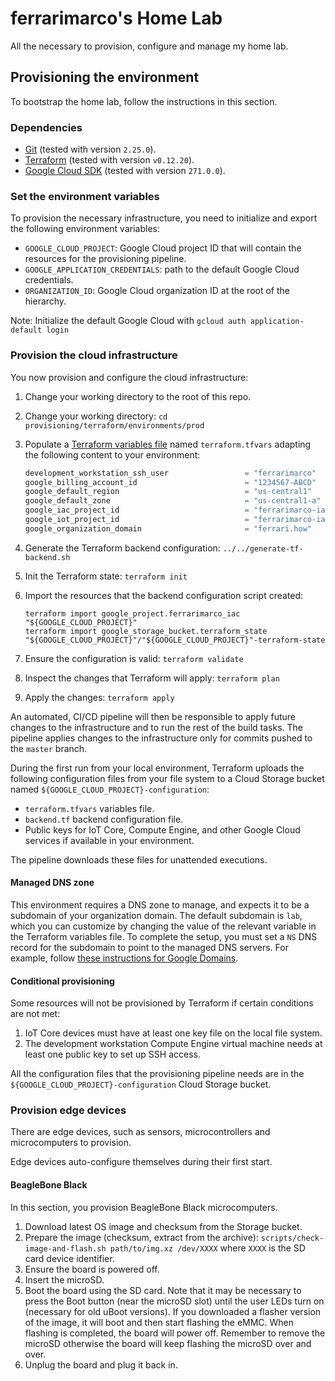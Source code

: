 # ferrarimarco's Home Lab

All the necessary to provision, configure and manage my home lab.

## Provisioning the environment

To bootstrap the home lab, follow the instructions in this section.

### Dependencies

- [Git](https://git-scm.com/) (tested with version `2.25.0`).
- [Terraform](https://www.terraform.io/) (tested with version `v0.12.20`).
- [Google Cloud SDK](https://cloud.google.com/sdk) (tested with version `271.0.0`).

### Set the environment variables

To provision the necessary infrastructure, you need to initialize and export
the following environment variables:

- `GOOGLE_CLOUD_PROJECT`: Google Cloud project ID that will contain the
    resources for the provisioning pipeline.
- `GOOGLE_APPLICATION_CREDENTIALS`: path to the default Google Cloud credentials.
- `ORGANIZATION_ID`: Google Cloud organization ID at the root of the hierarchy.

Note: Initialize the default Google Cloud with `gcloud auth application-default login`

### Provision the cloud infrastructure

You now provision and configure the cloud infrastructure:

1. Change your working directory to the root of this repo.
1. Change your working directory: `cd provisioning/terraform/environments/prod`
1. Populate a
    [Terraform variables file](https://www.terraform.io/docs/configuration/variables.html#assigning-values-to-root-module-variables)
    named `terraform.tfvars` adapting the following content to your environment:

    ```terraform
    development_workstation_ssh_user                 = "ferrarimarco"
    google_billing_account_id                        = "1234567-ABCD"
    google_default_region                            = "us-central1"
    google_default_zone                              = "us-central1-a"
    google_iac_project_id                            = "ferrarimarco-iac"
    google_iot_project_id                            = "ferrarimarco-iac"
    google_organization_domain                       = "ferrari.how"
    ```

1. Generate the Terraform backend configuration: `../../generate-tf-backend.sh`
1. Init the Terraform state: `terraform init`
1. Import the resources that the backend configuration script created:

    ```shell
    terraform import google_project.ferrarimarco_iac "${GOOGLE_CLOUD_PROJECT}"
    terraform import google_storage_bucket.terraform_state "${GOOGLE_CLOUD_PROJECT}"/"${GOOGLE_CLOUD_PROJECT}"-terraform-state
    ```

1. Ensure the configuration is valid: `terraform validate`
1. Inspect the changes that Terraform will apply: `terraform plan`
1. Apply the changes: `terraform apply`

An automated, CI/CD pipeline will then be responsible to apply future changes to
the infrastructure and to run the rest of the build tasks. The pipeline applies
changes to the infrastructure only for commits pushed to the `master` branch.

During the first run from your local environment, Terraform uploads the
following configuration files from your file system to a Cloud Storage bucket
named `${GOOGLE_CLOUD_PROJECT}-configuration`:

- `terraform.tfvars` variables file.
- `backend.tf` backend configuration file.
- Public keys for IoT Core, Compute Engine, and other Google Cloud services if
    available in your environment.

The pipeline downloads these files for unattended executions.

#### Managed DNS zone

This environment requires a DNS zone to manage, and expects it to be a subdomain
of your organization domain. The default subdomain is `lab`, which you can
customize by changing the value of the relevant variable in the Terraform
variables file. To complete the setup, you must set a `NS` DNS record for the
subdomain to point to the managed DNS servers. For example, follow
[these instructions for Google Domains](https://cloud.google.com/dns/docs/tutorials/create-domain-tutorial#update-nameservers).

#### Conditional provisioning

Some resources will not be provisioned by Terraform if certain conditions are
not met:

1. IoT Core devices must have at least one key file on the local file system.
1. The development workstation Compute Engine virtual machine needs at least one
    public key to set up SSH access.

All the configuration files that the provisioning pipeline needs are in the
`${GOOGLE_CLOUD_PROJECT}-configuration` Cloud Storage bucket.

### Provision edge devices

There are edge devices, such as sensors, microcontrollers and microcomputers to provision.

Edge devices auto-configure themselves during their first start.

#### BeagleBone Black

In this section, you provision BeagleBone Black microcomputers.

1. Download latest OS image and checksum from the Storage bucket.
1. Prepare the image (checksum, extract from the archive):
`scripts/check-image-and-flash.sh path/to/img.xz /dev/XXXX`
where `XXXX` is the SD card device identifier.
1. Ensure the board is powered off.
1. Insert the microSD.
1. Boot the board using the SD card. Note that it may be necessary to press the
    Boot button (near the microSD slot) until the user LEDs turn on (necessary
    for old uBoot versions). If you downloaded a flasher version of the image,
    it will boot and then start flashing the eMMC. When flashing is completed,
    the board will power off. Remember to remove the microSD otherwise the board
    will keep flashing the microSD over and over.
1. Unplug the board and plug it back in.

